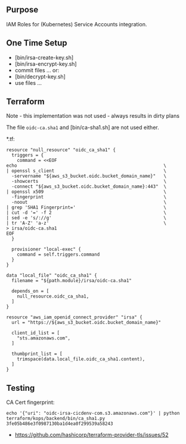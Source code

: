 ## Purpose
IAM Roles for (Kubernetes) Service Accounts integration.

## One Time Setup
* [bin/irsa-create-key.sh]
* [bin/irsa-encrypt-key.sh]
* commit files ...
or:
* [bin/decrypt-key.sh]
* use files ...

## Terraform
Note - this implementation was not used - always results in dirty plans

The file `oidc-ca.sha1` and [bin/ca-sha1.sh] are not used either.

*.tf:
```hcl
resource "null_resource" "oidc_ca_sha1" {
  triggers = {
    command = <<EOF
echo                                                       \
| openssl s_client                                         \
  -servername "${aws_s3_bucket.oidc.bucket_domain_name}"   \
  -showcerts                                               \
  -connect "${aws_s3_bucket.oidc.bucket_domain_name}:443"  \
| openssl x509                                             \
  -fingerprint                                             \
  -noout                                                   \
| grep 'SHA1 Fingerprint='                                 \
| cut -d '=' -f 2                                          \
| sed -e 's/://g'                                          \
| tr 'A-Z' 'a-z'                                           \
> irsa/oidc-ca.sha1
EOF
  }

  provisioner "local-exec" {
    command = self.triggers.command
  }
}

data "local_file" "oidc_ca_sha1" {
  filename = "${path.module}/irsa/oidc-ca.sha1"

  depends_on = [
    null_resource.oidc_ca_sha1,
  ]
}

resource "aws_iam_openid_connect_provider" "irsa" {
  url = "https://${aws_s3_bucket.oidc.bucket_domain_name}"
  
  client_id_list = [
    "sts.amazonaws.com",
  ]
  
  thumbprint_list = [
    trimspace(data.local_file.oidc_ca_sha1.content),
  ]
}
```


## Testing
CA Cert fingerprint:
```
echo '{"uri": "oidc-irsa-cicdenv-com.s3.amazonaws.com"}' | python terraform/kops/backend/bin/ca_sha1.py
3fe05b486e3f0987130ba1d4ea0f299539a58243
```
* https://github.com/hashicorp/terraform-provider-tls/issues/52
